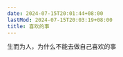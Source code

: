 ```yaml
---
date: 2024-07-15T20:01:44+08:00
lastMod: 2024-07-15T20:03:19+08:00
title: 喜欢的事
---
```


生而为人，为什么不能去做自己喜欢的事
